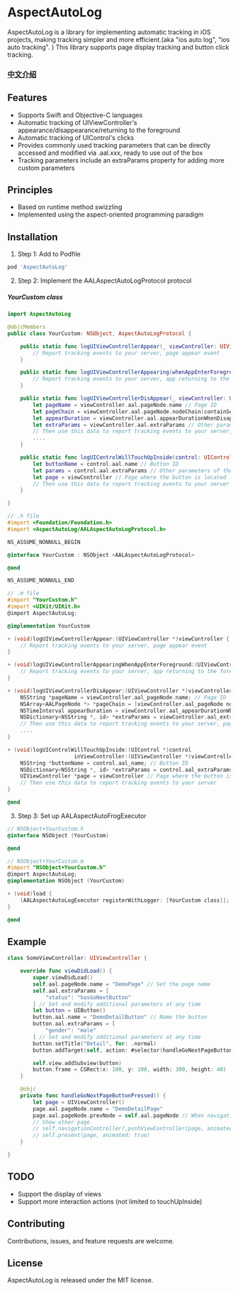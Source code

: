 # AspectAutoLog

AspectAutoLog is a library for implementing automatic tracking in iOS projects, making tracking simpler and more efficient.(aka "ios auto log", "ios auto tracking".
) This library supports page display tracking and button click tracking.

### [中文介绍](README_CN.md)

## Features

- Supports Swift and Objective-C languages
- Automatic tracking of UIViewController's appearance/disappearance/returning to the foreground
- Automatic tracking of UIControl's clicks
- Provides commonly used tracking parameters that can be directly accessed and modified via .aal.xxx, ready to use out of the box
- Tracking parameters include an extraParams property for adding more custom parameters

## Principles

- Based on runtime method swizzling
- Implemented using the aspect-oriented programming paradigm

## Installation

1. Step 1: Add to Podfile

```Ruby
pod 'AspectAutoLog'
```

2. Step 2: Implement the AALAspectAutoLogProtocol protocol

##### YourCustom class

```Swift
import AspectAutoLog

@objcMembers
public class YourCustom: NSObject, AspectAutoLogProtocol {

    public static func logUIViewControllerAppear(_ viewController: UIViewController) {
        // Report tracking events to your server, page appear event
    }

    public static func logUIViewControllerAppearing(whenAppEnterForeground viewController: UIViewController) {
        // Report tracking events to your server, app returning to the foreground causing the page to be displayed to the user again
    }

    public static func logUIViewControllerDisAppear(_ viewController: UIViewController) {
        let pageName = viewController.aal.pageNode.name // Page ID
        let pageChain = viewController.aal.pageNode.nodeChain(containSelf: false) // Page access chain
        let appearDuration = viewController.aal.appearDurationWhenDisappear // Page display time
        let extraParams = viewController.aal.extraParams // Other parameters of the page
        // Then use this data to report tracking events to your server, page removal event
        ....
    }

    public static func logUIControlWillTouchUpInside(control: UIControl, inViewController viewController: UIViewController?) {
        let buttonName = control.aal.name // Button ID
        let params = control.aal.extraParams // Other parameters of the button
        let page = viewController // Page where the button is located
        // Then use this data to report tracking events to your server
    }

}
```

```Objective-C
// .h file
#import <Foundation/Foundation.h>
#import <AspectAutoLog/AALAspectAutoLogProtocol.h>

NS_ASSUME_NONNULL_BEGIN

@interface YourCustom : NSObject <AALAspectAutoLogProtocol>

@end

NS_ASSUME_NONNULL_END

// .m file
#import "YourCustom.h"
#import <UIKit/UIKit.h>
@import AspectAutoLog;

@implementation YourCustom

+ (void)logUIViewControllerAppear:(UIViewController *)viewController {
    // Report tracking events to your server, page appear event
}

+ (void)logUIViewControllerAppearingWhenAppEnterForeground:(UIViewController *)viewController {
    // Report tracking events to your server, app returning to the foreground causing the page to be displayed to the user again
}

+ (void)logUIViewControllerDisAppear:(UIViewController *)viewController {
    NSString *pageName = viewController.aal_pageNode.name; // Page ID
    NSArray<AALPageNode *> *pageChain = [viewController.aal_pageNode nodeChainWithContainSelf:NO]; // Page access chain
    NSTimeInterval appearDuration = viewController.aal_appearDurationWhenDisappear; // Page display time
    NSDictionary<NSString *, id> *extraParams = viewController.aal_extraParams; // Other parameters of the page
    // Then use this data to report tracking events to your server, page removal event
    ....
}

+ (void)logUIControlWillTouchUpInside:(UIControl *)control 
                     inViewController:(UIViewController *)viewController {
    NSString *buttonName = control.aal_name; // Button ID
    NSDictionary<NSString *, id> *extraParams = control.aal_extraParams; // Other parameters of the button
    UIViewController *page = viewController // Page where the button is located
    // Then use this data to report tracking events to your server
}

@end
```

3. Step 3: Set up AALAspectAutoFrogExecutor

```Objective-C
// NSObject+YourCustom.h
@interface NSObject (YourCustom)

@end

// NSObject+YourCustom.m
#import "NSObject+YourCustom.h"
@import AspectAutoLog;
@implementation NSObject (YourCustom)

+ (void)load {
    [AALAspectAutoLogExecutor registerWithLogger: [YourCustom class]];
}

@end
```

## Example

```swift
class SomeViewController: UIViewController {

    override func viewDidLoad() {
        super.viewDidLoad()
        self.aal.pageNode.name = "DemoPage" // Set the page name
        self.aal.extraParams = [
            "status": "hasGoNextButton"
        ] // Set and modify additional parameters at any time
        let button = UIButton()
        button.aal.name = "DemoDetailButton" // Name the button
        button.aal.extraParams = [
            "gender": "male"
        ] // Set and modify additional parameters at any time
        button.setTitle("Detail", for: .normal)
        button.addTarget(self, action: #selector(handleGoNextPageButtonPressed), for: .touchUpInside)

        self.view.addSubview(button)
        button.frame = CGRect(x: 100, y: 100, width: 300, height: 40)
    }

    @objc
    private func handleGoNextPageButtonPressed() {
        let page = UIViewController()
        page.aal.pageNode.name = "DemoDetailPage"
        page.aal.pageNode.prevNode = self.aal.pageNode // When navigating to a new page, set the page chain data
        // Show other page
        // self.navigationController?.pushViewController(page, animated: true)
        // self.present(page, animated: true)
    }

}
```

## TODO
- Support the display of views
- Support more interaction actions (not limited to touchUpInside)

## Contributing

Contributions, issues, and feature requests are welcome.

## License

AspectAutoLog is released under the MIT license.
